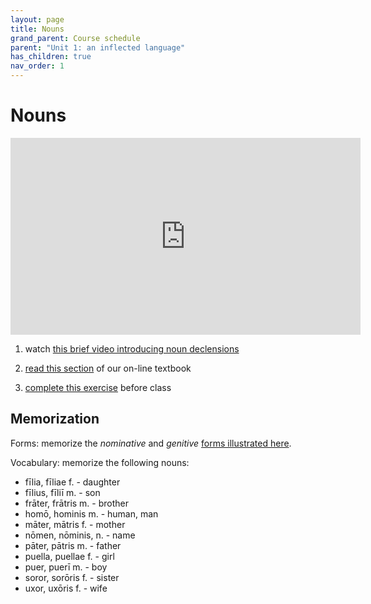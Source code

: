 ```yaml
---
layout: page
title: Nouns
grand_parent: Course schedule
parent: "Unit 1: an inflected language"
has_children: true
nav_order: 1
---
```



# Nouns

<iframe width="560" height="315" src="https://www.youtube.com/embed/D-x9X1v3170" frameborder="0" allow="accelerometer; autoplay; encrypted-media; gyroscope; picture-in-picture" allowfullscreen></iframe>

1. watch [this brief video introducing noun declensions](https://www.youtube.com/watch?v=D-x9X1v3170&feature=youtu.be)
2. [read this section](https://lingualatina.github.io/textbook/presentation/01-nouns-adjs-pron/nouns/) of our on-line textbook

3. [complete this exercise](./exercise/) before class




## Memorization

Forms: memorize the *nominative* and *genitive* [forms illustrated here](./nomgen/).


Vocabulary: memorize the following nouns:


- fīlia, fīliae f. - daughter
- fīlius, fīliī m. - son
- frāter, frātris m. - brother
- homō, hominis m. - human, man
- māter, mātris f. - mother
- nōmen, nōminis, n. - name
- pāter, pātris m. - father
- puella, puellae f. - girl
- puer, puerī m. - boy
- soror, sorōris f. - sister
- uxor, uxōris f. - wife
